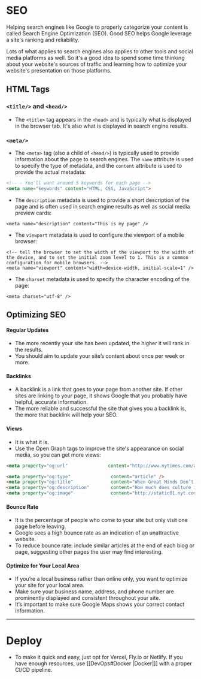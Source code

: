 # SEO
Helping search engines like Google to properly categorize your content is called Search Engine Optimization (SEO). Good SEO helps Google leverage a site's ranking and reliability.

Lots of what applies to search engines also applies to other tools and social media platforms as well. So it's a good idea to spend some time thinking about your website's sources of traffic and learning how to optimize your website's presentation on those platforms.

## HTML Tags
### `<title/>` and `<head/>`
- The `<title>` tag appears in the `<head>` and is typically what is displayed in the browser tab. It's also what is displayed in search engine results.
### `<meta/>` 
- The `<meta>` tag (also a child of `<head/>`) is typically used to provide information about the page to search engines. The `name` attribute is used to specify the type of metadata, and the `content` attribute is used to provide the actual metadata:
```HTML
<!-- - You'll want around 5 keywords for each page -->
<meta name="keywords" content="HTML, CSS, JavaScript">
```

- The `description` metadata is used to provide a short description of the page and is often used in search engine results as well as social media preview cards:
```tsx
<meta name="description" content="This is my page" />
```

- The `viewport` metadata is used to configure the viewport of a mobile browser:
```tsx
<!-- tell the browser to set the width of the viewport to the width of the device, and to set the initial zoom level to 1. This is a common configuration for mobile browsers. -->
<meta name="viewport" content="width=device-width, initial-scale=1" />
```

- The `charset` metadata is used to specify the character encoding of the page:
```tsx
<meta charset="utf-8" />
```

## Optimizing SEO
#### Regular Updates
- The more recently your site has been updated, the higher it will rank in the results.
- You should aim to update your site’s content about once per week or more.
#### Backlinks
- A backlink is a link that goes to your page from another site. If other sites are linking to your page, it shows Google that you probably have helpful, accurate information.
- The more reliable and successful the site that gives you a backlink is, the more that backlink will help your SEO.
#### Views
- It is what it is. 
- Use the Open Graph tags to improve the site's appearance on social media, so you can get more views:
```HTML
<meta property="og:url"               content="http://www.nytimes.com/arts/international/when-great-minds.html" />

<meta property="og:type"               content="article" />
<meta property="og:title"              content="When Great Minds Don’t Think Alike" />
<meta property="og:description"        content="How much does culture influence creative thinking?" />
<meta property="og:image"              content="http://static01.nyt.com/images/2015/02/19/arts/international/19iht-btnumbers19A/19iht-btnumbers19A-facebookJumbo-v2.jpg" />
```

#### Bounce Rate
- It is the percentage of people who come to your site but only visit one page before leaving. 
- Google sees a high bounce rate as an indication of an unattractive website.
- To reduce bounce rate: include similar articles at the end of each blog or page, suggesting other pages the user may find interesting.
#### Optimize for Your Local Area
- If you’re a local business rather than online only, you want to optimize your site for your local area.
- Make sure your business name, address, and phone number are prominently displayed and consistent throughout your site.
- It’s important to make sure Google Maps shows your correct contact information.
---
# Deploy
- To make it quick and easy, just opt for Vercel, Fly.io or Netlify. If you have enough resources, use [[DevOps#Docker |Docker|]] with a proper CI/CD pipeline.
